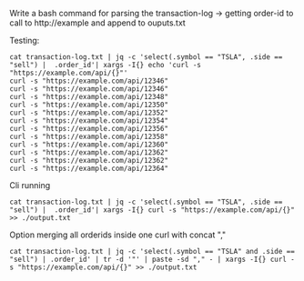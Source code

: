 Write a bash command for parsing the transaction-log -> getting order-id to call to http://example and append to ouputs.txt

Testing:
```
cat transaction-log.txt | jq -c 'select(.symbol == "TSLA", .side == "sell") |  .order_id'| xargs -I{} echo 'curl -s "https://example.com/api/{}"'               
curl -s "https://example.com/api/12346"
curl -s "https://example.com/api/12346"
curl -s "https://example.com/api/12348"
curl -s "https://example.com/api/12350"
curl -s "https://example.com/api/12352"
curl -s "https://example.com/api/12354"
curl -s "https://example.com/api/12356"
curl -s "https://example.com/api/12358"
curl -s "https://example.com/api/12360"
curl -s "https://example.com/api/12362"
curl -s "https://example.com/api/12362"
curl -s "https://example.com/api/12364"
```

Cli running
```
cat transaction-log.txt | jq -c 'select(.symbol == "TSLA", .side == "sell") |  .order_id'| xargs -I{} curl -s "https://example.com/api/{}" >> ./output.txt
```


Option merging all orderids inside one curl with concat ","
``` 
cat transaction-log.txt | jq -c 'select(.symbol == "TSLA" and .side == "sell") | .order_id' | tr -d '"' | paste -sd "," - | xargs -I{} curl -s "https://example.com/api/{}" >> ./output.txt
```

